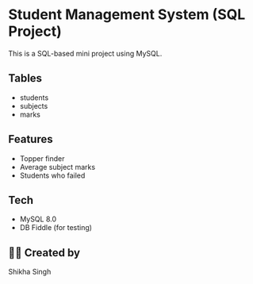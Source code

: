 # Student Management System (SQL Project)

This is a SQL-based mini project using MySQL.

## Tables
- students
- subjects
- marks

## Features
- Topper finder
- Average subject marks
- Students who failed

## Tech
- MySQL 8.0
- DB Fiddle (for testing)

## 👩‍💻 Created by
Shikha Singh
